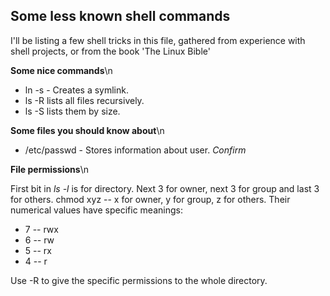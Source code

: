 Some less known shell commands
------------------------------

I'll be listing a few shell tricks in this file, gathered from experience with shell projects,
or from the book 'The Linux Bible'

**Some nice commands**\n

- ln -s <file> <linkname> - Creates a symlink.
- ls -R lists all files recursively.
- ls -S lists them by size.

**Some files you should know about**\n

- /etc/passwd - Stores information about user. *Confirm*

**File permissions**\n

First bit in *ls -l* is for directory. Next 3 for owner, next 3 for group and last 3 for others.
chmod xyz -- x for owner, y for group, z for others.
Their numerical values have specific meanings: 
- 7 -- rwx
- 6 -- rw
- 5 -- rx
- 4 -- r

Use -R to give the specific permissions to the whole directory.
